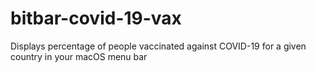 # bitbar-covid-19-vax
Displays percentage of people vaccinated against COVID-19 for a given country in your macOS menu bar
